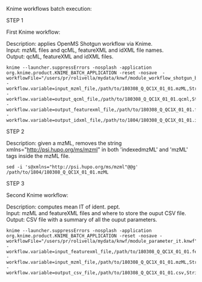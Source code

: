 Knime workflows batch execution: 

STEP 1

First Knime workflow: 

Description: applies OpenMS Shotgun workflow via Knime. <br />
Input: mzML files and qcML, featureXML and idXML file names. <br />
Output: qcML, featureXML and idXML files.

```
knime --launcher.suppressErrors -nosplash -application org.knime.product.KNIME_BATCH_APPLICATION -reset -nosave  -workflowFile="/users/pr/rolivella/mydata/knwf/module_workflow_shotgun_bsa.knwf" -workflow.variable=input_mzml_file,/path/to/180308_Q_QC1X_01_01.mzML,String -workflow.variable=output_qcml_file,/path/to/180308_Q_QC1X_01_01.qcml,String -workflow.variable=output_featurexml_file,/path/to/180308_Q_QC1X_01_01.featureXML,String -workflow.variable=output_idxml_file,/path/to/1804/180308_Q_QC1X_01_01.idXML,String
```

STEP 2

Description: given a mzML, removes the string xmlns="http://psi.hupo.org/ms/mzml" in both 'indexedmzML' and 'mzML' tags inside the mzML file.  

```
sed -i 's@xmlns="http://psi.hupo.org/ms/mzml"@@g' /path/to/1804/180308_Q_QC1X_01_01.mzML
```

STEP 3

Second Knime workflow: 

Description: computes mean IT of ident. pept. <br />
Input: mzML and featureXML files and where to store the ouput CSV file. <br />
Output: CSV file with a summary of all the ouput parameters.

```
knime --launcher.suppressErrors -nosplash -application org.knime.product.KNIME_BATCH_APPLICATION -reset -nosave -workflowFile="/users/pr/rolivella/mydata/knwf/module_parameter_it.knwf" -workflow.variable=input_featurexml_file,/path/to/180308_Q_QC1X_01_01.featureXML,String -workflow.variable=input_mzml_file,/path/to/180308_Q_QC1X_01_01.mzML,String -workflow.variable=output_csv_file,/path/to/180308_Q_QC1X_01_01.csv,String
```

